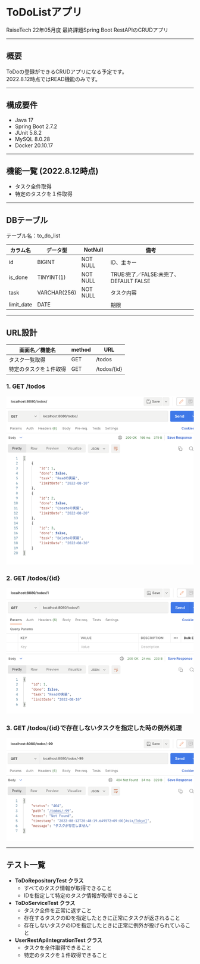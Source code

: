 # ToDoListアプリ
RaiseTech 22年05月度 最終課題Spring Boot RestAPIのCRUDアプリ

---
## 概要
ToDoの登録ができるCRUDアプリになる予定です。  
2022.8.12時点ではREAD機能のみです。

---
## 構成要件
* Java 17
* Spring Boot 2.7.2
* JUnit 5.8.2
* MySQL 8.0.28
* Docker 20.10.17

---
## 機能一覧  (2022.8.12時点)
* タスク全件取得
* 特定のタスクを１件取得
<!-- 
* 新規登録
* 編集
* 削除
* 未完了⇄完了の切替
-->
---

## DBテーブル
テーブル名：to_do_list  

| カラム名 | データ型 | NotNull | 備考 |
| ------------ | ------------- | ------------- | ------------- | 
| id | BIGINT | NOT NULL | ID、主キー |
| is_done | TINYINT(1) | NOT NULL | TRUE:完了／FALSE:未完了、DEFAULT FALSE |
| task | VARCHAR(256)  | NOT NULL | タスク内容 |
| limit_date | DATE |  | 期限 |

---

## URL設計
| 画面名／機能名     | method | URL          | 
|-------------| ------------ |-----------------| 
| タスク一覧取得     | GET | /todos      |
| 特定のタスクを１件取得 | GET | /todos/{id} |

### 1. GET /todos  
![タスク一覧取得した時のJSON結果](images/01GetAllTask.png)

### 2. GET /todos/{id}  
![特定のタスクを１件取得した時のJSON結果](images/02GetFindById.png)

### 3. GET /todos/{id}で存在しないタスクを指定した時の例外処理
![存在しないタスクを指定した時のJSON結果](images/03GetFindByIdException.png)

---

## テスト一覧
- **ToDoRepositoryTest クラス**
  - すべてのタスク情報が取得できること
  - IDを指定して特定のタスク情報が取得できること
- **ToDoServiceTest クラス**
  - タスク全件を正常に返すこと
  - 存在するタスクのIDを指定したときに正常にタスクが返されること
  - 存在しないタスクのIDを指定したときに正常に例外が投げられていること
- **UserRestApiIntegrationTest クラス**
  - タスクを全件取得できること
  - 特定のタスクを１件取得できること
